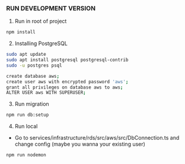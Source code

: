 ### RUN DEVELOPMENT VERSION
1. Run in root of project
```bash 
npm install
```

2. Installing PostgreSQL
```bash 
sudo apt update
sudo apt install postgresql postgresql-contrib
sudo -u postgres psql

create database aws;
create user aws with encrypted password 'aws';
grant all privileges on database aws to aws;
ALTER USER aws WITH SUPERUSER;

```

3. Run migration 
```bash 
npm run db:setup
```

4. Run local 
- Go to services/infrastructure/rds/src/aws/src/DbConnection.ts and change config (maybe you wanna your existing user)

```bash
npm run nodemon
```
